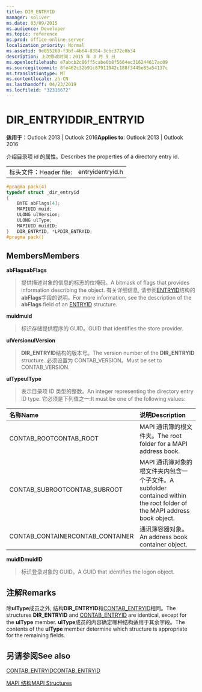 ```yaml
---
title: DIR_ENTRYID
manager: soliver
ms.date: 03/09/2015
ms.audience: Developer
ms.topic: reference
ms.prod: office-online-server
localization_priority: Normal
ms.assetid: 9e055269-f3bf-4b64-8384-3cbc372c0b34
description: 上次修改时间：2015 年 3 月 9 日
ms.openlocfilehash: e7abcb2c86ff5cabe0b8f5664ec316244617ac09
ms.sourcegitcommit: 8fe462c32b91c87911942c188f3445e85a54137c
ms.translationtype: MT
ms.contentlocale: zh-CN
ms.lasthandoff: 04/23/2019
ms.locfileid: "32316672"
---
```

# <a name="direntryid"></a><span data-ttu-id="ffcde-103">DIR_ENTRYID</span><span class="sxs-lookup"><span data-stu-id="ffcde-103">DIR_ENTRYID</span></span>

  
  
<span data-ttu-id="ffcde-104">**适用于**：Outlook 2013 | Outlook 2016</span><span class="sxs-lookup"><span data-stu-id="ffcde-104">**Applies to**: Outlook 2013 | Outlook 2016</span></span> 
  
<span data-ttu-id="ffcde-105">介绍目录项 id 的属性。</span><span class="sxs-lookup"><span data-stu-id="ffcde-105">Describes the properties of a directory entry id.</span></span>
  
|||
|:-----|:-----|
|<span data-ttu-id="ffcde-106">标头文件：</span><span class="sxs-lookup"><span data-stu-id="ffcde-106">Header file:</span></span>  <br/> |<span data-ttu-id="ffcde-107">entryid</span><span class="sxs-lookup"><span data-stu-id="ffcde-107">entryid.h</span></span>  <br/> |
   
```cpp
#pragma pack(4)
typedef struct _dir_entryid
{
    BYTE abFlags[4]; 
    MAPIUID muid; 
    ULONG ulVersion; 
    ULONG ulType; 
    MAPIUID muidID; 
}   DIR_ENTRYID, *LPDIR_ENTRYID; 
#pragma pack()
```

## <a name="members"></a><span data-ttu-id="ffcde-108">Members</span><span class="sxs-lookup"><span data-stu-id="ffcde-108">Members</span></span>

 <span data-ttu-id="ffcde-109">**abFlags**</span><span class="sxs-lookup"><span data-stu-id="ffcde-109">**abFlags**</span></span>
  
> <span data-ttu-id="ffcde-110">提供描述对象的信息的标志的位掩码。</span><span class="sxs-lookup"><span data-stu-id="ffcde-110">A bitmask of flags that provides information describing the object.</span></span> <span data-ttu-id="ffcde-111">有关详细信息, 请参阅[ENTRYID](entryid.md)结构的**abFlags**字段的说明。</span><span class="sxs-lookup"><span data-stu-id="ffcde-111">For more information, see the description of the **abFlags** field of an [ENTRYID](entryid.md) structure.</span></span> 
    
 <span data-ttu-id="ffcde-112">**muid**</span><span class="sxs-lookup"><span data-stu-id="ffcde-112">**muid**</span></span>
  
> <span data-ttu-id="ffcde-113">标识存储提供程序的 GUID。</span><span class="sxs-lookup"><span data-stu-id="ffcde-113">GUID that identifies the store provider.</span></span>
    
 <span data-ttu-id="ffcde-114">**ulVersion**</span><span class="sxs-lookup"><span data-stu-id="ffcde-114">**ulVersion**</span></span>
  
> <span data-ttu-id="ffcde-115">**DIR_ENTRYID**结构的版本号。</span><span class="sxs-lookup"><span data-stu-id="ffcde-115">The version number of the **DIR_ENTRYID** structure.</span></span> <span data-ttu-id="ffcde-116">必须设置为 CONTAB_VERSION。</span><span class="sxs-lookup"><span data-stu-id="ffcde-116">Must be set to CONTAB_VERSION.</span></span> 
    
 <span data-ttu-id="ffcde-117">**ulType**</span><span class="sxs-lookup"><span data-stu-id="ffcde-117">**ulType**</span></span>
  
> <span data-ttu-id="ffcde-118">表示目录项 ID 类型的整数。</span><span class="sxs-lookup"><span data-stu-id="ffcde-118">An integer representing the directory entry ID type.</span></span> <span data-ttu-id="ffcde-119">它必须是下列值之一:</span><span class="sxs-lookup"><span data-stu-id="ffcde-119">It must be one of the following values:</span></span>
    
|<span data-ttu-id="ffcde-120">**名称**</span><span class="sxs-lookup"><span data-stu-id="ffcde-120">**Name**</span></span>|<span data-ttu-id="ffcde-121">**说明**</span><span class="sxs-lookup"><span data-stu-id="ffcde-121">**Description**</span></span>|
|:-----|:-----|
|<span data-ttu-id="ffcde-122">CONTAB_ROOT</span><span class="sxs-lookup"><span data-stu-id="ffcde-122">CONTAB_ROOT</span></span>  <br/> |<span data-ttu-id="ffcde-123">MAPI 通讯簿的根文件夹。</span><span class="sxs-lookup"><span data-stu-id="ffcde-123">The root folder for a MAPI address book.</span></span>  <br/> |
|<span data-ttu-id="ffcde-124">CONTAB_SUBROOT</span><span class="sxs-lookup"><span data-stu-id="ffcde-124">CONTAB_SUBROOT</span></span>  <br/> |<span data-ttu-id="ffcde-125">MAPI 通讯簿对象的根文件夹内包含一个子文件。</span><span class="sxs-lookup"><span data-stu-id="ffcde-125">A subfolder contained within the root folder of the MAPI address book object.</span></span>  <br/> |
|<span data-ttu-id="ffcde-126">CONTAB_CONTAINER</span><span class="sxs-lookup"><span data-stu-id="ffcde-126">CONTAB_CONTAINER</span></span>  <br/> |<span data-ttu-id="ffcde-127">通讯簿容器对象。</span><span class="sxs-lookup"><span data-stu-id="ffcde-127">An address book container object.</span></span>  <br/> |
   
 <span data-ttu-id="ffcde-128">**muidID**</span><span class="sxs-lookup"><span data-stu-id="ffcde-128">**muidID**</span></span>
  
> <span data-ttu-id="ffcde-129">标识登录对象的 GUID。</span><span class="sxs-lookup"><span data-stu-id="ffcde-129">A GUID that identifies the logon object.</span></span>
    
## <a name="remarks"></a><span data-ttu-id="ffcde-130">注解</span><span class="sxs-lookup"><span data-stu-id="ffcde-130">Remarks</span></span>

<span data-ttu-id="ffcde-131">除**ulType**成员之外, 结构**DIR_ENTRYID**和[CONTAB_ENTRYID](contab_entryid.md)相同。</span><span class="sxs-lookup"><span data-stu-id="ffcde-131">The structures **DIR_ENTRYID** and [CONTAB_ENTRYID](contab_entryid.md) are identical, except for the **ulType** member.</span></span> <span data-ttu-id="ffcde-132">**ulType**成员的内容确定哪种结构适用于其余字段。</span><span class="sxs-lookup"><span data-stu-id="ffcde-132">The contents of the **ulType** member determine which structure is appropriate for the remaining fields.</span></span> 
  
## <a name="see-also"></a><span data-ttu-id="ffcde-133">另请参阅</span><span class="sxs-lookup"><span data-stu-id="ffcde-133">See also</span></span>



[<span data-ttu-id="ffcde-134">CONTAB_ENTRYID</span><span class="sxs-lookup"><span data-stu-id="ffcde-134">CONTAB_ENTRYID</span></span>](contab_entryid.md)


[<span data-ttu-id="ffcde-135">MAPI 结构</span><span class="sxs-lookup"><span data-stu-id="ffcde-135">MAPI Structures</span></span>](mapi-structures.md)

